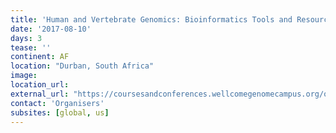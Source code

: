 ```yaml
---
title: 'Human and Vertebrate Genomics: Bioinformatics Tools and Resources'
date: '2017-08-10'
days: 3
tease: ''
continent: AF
location: "Durban, South Africa"
image: 
location_url: 
external_url: "https://coursesandconferences.wellcomegenomecampus.org/our-events/human-and-vertebrate-genomics-bioinformatics-tools-and-resources-durban-south-africa-2017/"
contact: 'Organisers'
subsites: [global, us]
---
```

